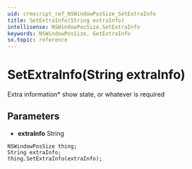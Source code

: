 ```yaml
---
uid: crmscript_ref_NSWindowPosSize_SetExtraInfo
title: SetExtraInfo(String extraInfo)
intellisense: NSWindowPosSize.SetExtraInfo
keywords: NSWindowPosSize, GetExtraInfo
so.topic: reference
---
```


# SetExtraInfo(String extraInfo)

Extra information* show state, or whatever is required

## Parameters

* **extraInfo** String

```crmscript
NSWindowPosSize thing;
String extraInfo;
thing.SetExtraInfo(extraInfo);
```

